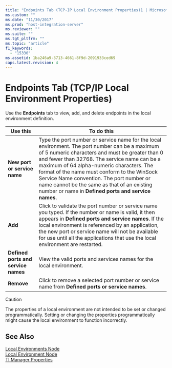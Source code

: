 ```yaml
---
title: "Endpoints Tab (TCP-IP Local Environment Properties)1 | Microsoft Docs"
ms.custom: ""
ms.date: "11/30/2017"
ms.prod: "host-integration-server"
ms.reviewer: ""
ms.suite: ""
ms.tgt_pltfrm: ""
ms.topic: "article"
f1_keywords: 
  - "15330"
ms.assetid: 1ba246a9-3713-4661-8f9d-2091933ced69
caps.latest.revision: 4
---
```

# Endpoints Tab (TCP/IP Local Environment Properties)
Use the **Endpoints** tab to view, add, and delete endpoints in the local environment definition.  
  
|Use this|To do this|  
|--------------|----------------|  
|**New port or service name**|Type the port number or service name for the local environment. The port number can be a maximum of 5 numeric characters and must be greater than 0 and fewer than 32768. The service name can be a maximum of 64 alpha-numeric characters. The format of the name must conform to the WinSock Service Name convention. The port number or name cannot be the same as that of an existing number or name in **Defined ports and service names**.|  
|**Add**|Click to validate the port number or service name you typed. If the number or name is valid, it then appears in **Defined ports and service names**. If the local environment is referenced by an application, the new port or service name will not be available for use until all the applications that use the local environment are restarted.|  
|**Defined ports and service names**|View the valid ports and services names for the local environment.|  
|**Remove**|Click to remove a selected port number or service name from **Defined ports or service names**.|  
  
> [!CAUTION]
>  The properties of a local environment are not intended to be set or changed programmatically. Setting or changing the properties programmatically might cause the local environment to function incorrectly.  
  
## See Also  
 [Local Environments Node](../HIS2010/local-environments-node2.md)   
 [Local Environment Node](../HIS2010/local-environment-node1.md)   
 [TI Manager Properties](../HIS2010/ti-manager-properties1.md)